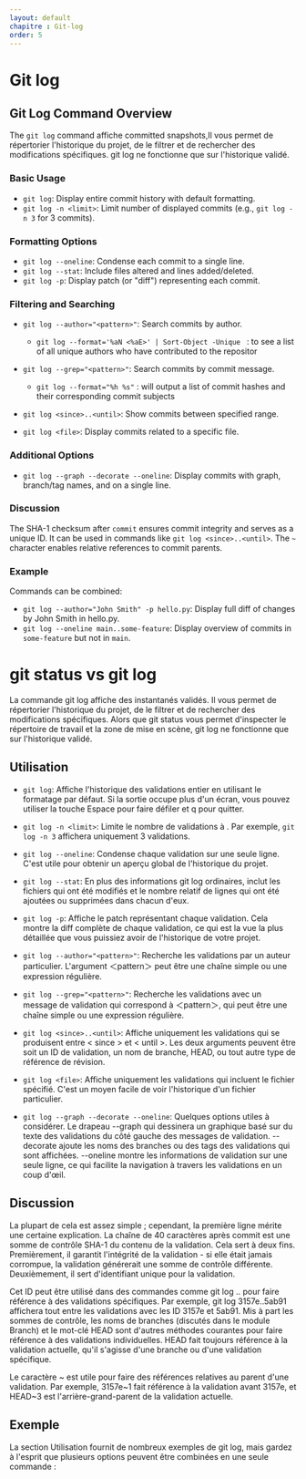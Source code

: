 ```yaml
---
layout: default
chapitre : Git-log
order: 5
---
```

# Git log


## Git Log Command Overview

The `git log` command affiche committed snapshots,Il vous permet de répertorier l'historique du projet, de le filtrer et de rechercher des modifications spécifiques. git log ne fonctionne que sur l'historique validé.


### Basic Usage

- `git log`: Display entire commit history with default formatting.
- `git log -n <limit>`: Limit number of displayed commits (e.g., `git log -n 3` for 3 commits).

### Formatting Options

- `git log --oneline`: Condense each commit to a single line.
- `git log --stat`: Include files altered and lines added/deleted.
- `git log -p`: Display patch (or "diff") representing each commit.

### Filtering and Searching

- `git log --author="<pattern>"`: Search commits by author.
    - `git log --format='%aN <%aE>' | Sort-Object -Unique ` :  to see a list of all unique authors who have contributed to the repositor

- `git log --grep="<pattern>"`: Search commits by commit message.
    - `git log --format="%h %s"` : will output a list of commit hashes and their corresponding commit subjects

- `git log <since>..<until>`: Show commits between specified range.
- `git log <file>`: Display commits related to a specific file.

### Additional Options

- `git log --graph --decorate --oneline`: Display commits with graph, branch/tag names, and on a single line.

### Discussion

The SHA-1 checksum after `commit` ensures commit integrity and serves as a unique ID. It can be used in commands like `git log <since>..<until>`. The `~` character enables relative references to commit parents.

### Example

Commands can be combined:
- `git log --author="John Smith" -p hello.py`: Display full diff of changes by John Smith in hello.py.
- `git log --oneline main..some-feature`: Display overview of commits in `some-feature` but not in `main`.





# git status vs git log

La commande git log affiche des instantanés validés. Il vous permet de répertorier l'historique du projet, de le filtrer et de rechercher des modifications spécifiques. Alors que git status vous permet d'inspecter le répertoire de travail et la zone de mise en scène, git log ne fonctionne que sur l'historique validé.

## Utilisation

- `git log`: Affiche l'historique des validations entier en utilisant le formatage par défaut. Si la sortie occupe plus d'un écran, vous pouvez utiliser la touche Espace pour faire défiler et q pour quitter.

- `git log -n <limit>`: Limite le nombre de validations à <limit>. Par exemple, `git log -n 3` affichera uniquement 3 validations.

- `git log --oneline`: Condense chaque validation sur une seule ligne. C'est utile pour obtenir un aperçu global de l'historique du projet.

- `git log --stat`: En plus des informations git log ordinaires, inclut les fichiers qui ont été modifiés et le nombre relatif de lignes qui ont été ajoutées ou supprimées dans chacun d'eux.

- `git log -p`: Affiche le patch représentant chaque validation. Cela montre la diff complète de chaque validation, ce qui est la vue la plus détaillée que vous puissiez avoir de l'historique de votre projet.

- `git log --author="<pattern>"`: Recherche les validations par un auteur particulier. L'argument ＜pattern＞ peut être une chaîne simple ou une expression régulière.

- `git log --grep="<pattern>"`: Recherche les validations avec un message de validation qui correspond à ＜pattern＞, qui peut être une chaîne simple ou une expression régulière.

- `git log <since>..<until>`: Affiche uniquement les validations qui se produisent entre < since > et < until >. Les deux arguments peuvent être soit un ID de validation, un nom de branche, HEAD, ou tout autre type de référence de révision.

- `git log <file>`: Affiche uniquement les validations qui incluent le fichier spécifié. C'est un moyen facile de voir l'historique d'un fichier particulier.

- `git log --graph --decorate --oneline`: Quelques options utiles à considérer. Le drapeau --graph qui dessinera un graphique basé sur du texte des validations du côté gauche des messages de validation. --decorate ajoute les noms des branches ou des tags des validations qui sont affichées. --oneline montre les informations de validation sur une seule ligne, ce qui facilite la navigation à travers les validations en un coup d'œil.

## Discussion

La plupart de cela est assez simple ; cependant, la première ligne mérite une certaine explication. La chaîne de 40 caractères après commit est une somme de contrôle SHA-1 du contenu de la validation. Cela sert à deux fins. Premièrement, il garantit l'intégrité de la validation - si elle était jamais corrompue, la validation générerait une somme de contrôle différente. Deuxièmement, il sert d'identifiant unique pour la validation.

Cet ID peut être utilisé dans des commandes comme git log .. pour faire référence à des validations spécifiques. Par exemple, git log 3157e..5ab91 affichera tout entre les validations avec les ID 3157e et 5ab91. Mis à part les sommes de contrôle, les noms de branches (discutés dans le module Branch) et le mot-clé HEAD sont d'autres méthodes courantes pour faire référence à des validations individuelles. HEAD fait toujours référence à la validation actuelle, qu'il s'agisse d'une branche ou d'une validation spécifique.

Le caractère ~ est utile pour faire des références relatives au parent d'une validation. Par exemple, 3157e~1 fait référence à la validation avant 3157e, et HEAD~3 est l'arrière-grand-parent de la validation actuelle.

## Exemple

La section Utilisation fournit de nombreux exemples de git log, mais gardez à l'esprit que plusieurs options peuvent être combinées en une seule commande :

